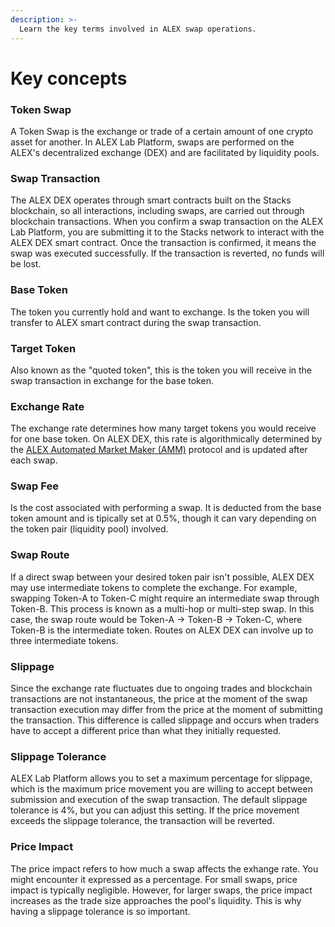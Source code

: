 ```yaml
---
description: >-
  Learn the key terms involved in ALEX swap operations.
---
```


# Key concepts

### Token Swap

A Token Swap is the exchange or trade of a certain amount of one crypto asset for another. In ALEX Lab Platform, swaps are performed on the ALEX's decentralized exchange (DEX) and are facilitated by liquidity pools.

### Swap Transaction

The ALEX DEX operates through smart contracts built on the Stacks blockchain, so all interactions, including swaps, are carried out through blockchain transactions. When you confirm a swap transaction on the ALEX Lab Platform, you are submitting it to the Stacks network to interact with the ALEX DEX smart contract. Once the transaction is confirmed, it means the swap was executed successfully. If the transaction is reverted, no funds will be lost.

### Base Token

The token you currently hold and want to exchange. Is the token you will transfer to ALEX smart contract during the swap transaction.

### Target Token

Also known as the "quoted token", this is the token you will receive in the swap transaction in exchange for the base token.

### Exchange Rate

The exchange rate determines how many target tokens you would receive for one base token. On ALEX DEX, this rate is algorithmically determined by the [ALEX Automated Market Maker (AMM)](../../detailed-information/alexs-automated-market-maker-amm.md) protocol and is updated after each swap.

### Swap Fee

Is the cost associated with performing a swap. It is deducted from the base token amount and is tipically set at 0.5%, though it can vary depending on the token pair (liquidity pool) involved.

### Swap Route

If a direct swap between your desired token pair isn't possible, ALEX DEX may use intermediate tokens to complete the exchange. For example, swapping Token-A to Token-C might require an intermediate swap through Token-B. This process is known as a multi-hop or multi-step swap. In this case, the swap route would be Token-A -> Token-B -> Token-C, where Token-B is the intermediate token. Routes on ALEX DEX can involve up to three intermediate tokens.

### Slippage

Since the exchange rate fluctuates due to ongoing trades and blockchain transactions are not instantaneous, the price at the moment of the swap transaction execution may differ from the price at the moment of submitting the transaction. This difference is called slippage and occurs when traders have to accept a different price than what they initially requested.

### Slippage Tolerance

ALEX Lab Platform allows you to set a maximum percentage for slippage, which is the maximum price movement you are willing to accept between submission and execution of the swap transaction. The default slippage tolerance is 4%, but you can adjust this setting. If the price movement exceeds the slippage tolerance, the transaction will be reverted.

### Price Impact

The price impact refers to how much a swap affects the exhange rate. You might encounter it expressed as a percentage. For small swaps, price impact is typically negligible. However, for larger swaps, the price impact increases as the trade size approaches the pool's liquidity. This is why having a slippage tolerance is so important.

